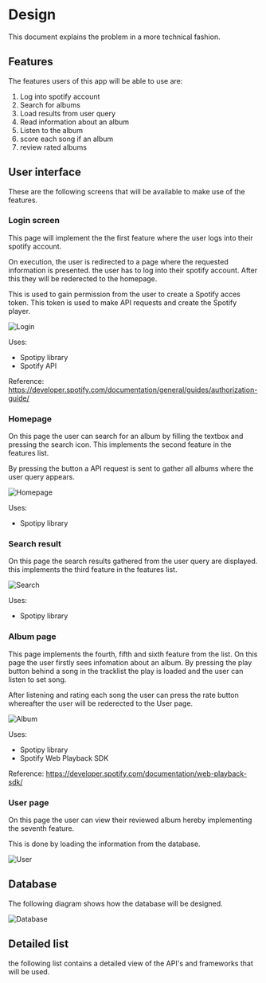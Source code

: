 # Design

This document explains the problem in a more technical fashion.

## Features

The features users of this app will be able to use are:

1. Log into spotify account
2. Search for albums
3. Load results from user query
4. Read information about an album
5. Listen to the album
6. score each song if an album
7. review rated albums

## User interface

These are the following screens that will be available to make use of the features.

### Login screen

This page will implement the the first feature where the user logs into their spotify account.

On execution, the user is redirected to a page where the requested information is presented. the user has to log into their spotify account. After this they will be rederected to the homepage.

This is used to gain permission from the user to create a Spotify acces token. This token is used to make API requests and create the Spotify player.

![Login](doc/login.PNG)

Uses:

- Spotipy library
- Spotify API

Reference: https://developer.spotify.com/documentation/general/guides/authorization-guide/

### Homepage

On this page the user can search for an album by filling the textbox and pressing the search icon. This implements the second feature in the features list.

By pressing the button a API request is sent to gather all albums where the user query appears.

![Homepage](doc/Search.PNG)

Uses:

- Spotipy library

### Search result

On this page the search results gathered from the user query are displayed. this implements the third feature in the features list.

![Search](doc/result.PNG)

Uses:

- Spotipy library

### Album page

This page implements the fourth, fifth and sixth feature from the list. On this page the user firstly sees infomation about an album. By pressing the play button behind a song in the tracklist the play is loaded and the user can listen to set song.

After listening and rating each song the user can press the rate button whereafter the user will be rederected to the User page.

![Album](doc/album.PNG)

Uses:

- Spotipy library
- Spotify Web Playback SDK

Reference: https://developer.spotify.com/documentation/web-playback-sdk/

### User page

On this page the user can view their reviewed album hereby implementing the seventh feature.

This is done by loading the information from the database.

![User](doc/user.PNG)

## Database

The following diagram shows how the database will be designed.

![Database](doc/classdiagram.PNG)

## Detailed list

the following list contains a detailed view of the API's and frameworks that will be used.
